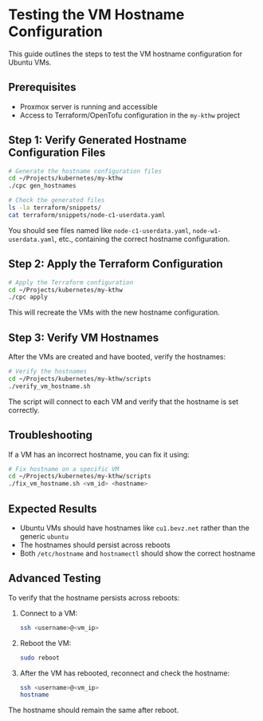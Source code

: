 # Testing the VM Hostname Configuration

This guide outlines the steps to test the VM hostname configuration for Ubuntu VMs.

## Prerequisites

- Proxmox server is running and accessible
- Access to Terraform/OpenTofu configuration in the `my-kthw` project

## Step 1: Verify Generated Hostname Configuration Files

```bash
# Generate the hostname configuration files
cd ~/Projects/kubernetes/my-kthw
./cpc gen_hostnames

# Check the generated files
ls -la terraform/snippets/
cat terraform/snippets/node-c1-userdata.yaml
```

You should see files named like `node-c1-userdata.yaml`, `node-w1-userdata.yaml`, etc., containing the correct hostname configuration.

## Step 2: Apply the Terraform Configuration

```bash
# Apply the Terraform configuration
cd ~/Projects/kubernetes/my-kthw
./cpc apply
```

This will recreate the VMs with the new hostname configuration.

## Step 3: Verify VM Hostnames

After the VMs are created and have booted, verify the hostnames:

```bash
# Verify the hostnames
cd ~/Projects/kubernetes/my-kthw/scripts
./verify_vm_hostname.sh
```

The script will connect to each VM and verify that the hostname is set correctly.

## Troubleshooting

If a VM has an incorrect hostname, you can fix it using:

```bash
# Fix hostname on a specific VM
cd ~/Projects/kubernetes/my-kthw/scripts
./fix_vm_hostname.sh <vm_id> <hostname>
```

## Expected Results

- Ubuntu VMs should have hostnames like `cu1.bevz.net` rather than the generic `ubuntu`
- The hostnames should persist across reboots
- Both `/etc/hostname` and `hostnamectl` should show the correct hostname

## Advanced Testing

To verify that the hostname persists across reboots:

1. Connect to a VM:
   ```bash
   ssh <username>@<vm_ip>
   ```

2. Reboot the VM:
   ```bash
   sudo reboot
   ```

3. After the VM has rebooted, reconnect and check the hostname:
   ```bash
   ssh <username>@<vm_ip>
   hostname
   ```

The hostname should remain the same after reboot.
